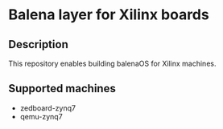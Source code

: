 # Balena layer for Xilinx boards

## Description
This repository enables building balenaOS for Xilinx machines.

## Supported machines
* zedboard-zynq7
* qemu-zynq7
